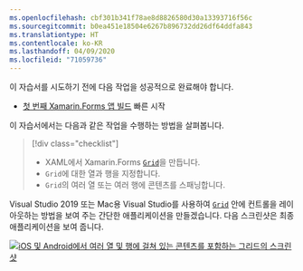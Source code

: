 ```yaml
---
ms.openlocfilehash: cbf301b341f78ae8d8826580d30a13393716f56c
ms.sourcegitcommit: b0ea451e18504e6267b896732dd26df64ddfa843
ms.translationtype: HT
ms.contentlocale: ko-KR
ms.lasthandoff: 04/09/2020
ms.locfileid: "71059736"
---
```

이 자습서를 시도하기 전에 다음 작업을 성공적으로 완료해야 합니다.

- [첫 번째 Xamarin.Forms 앱 빌드](~/get-started/first-app/index.md) 빠른 시작

이 자습서에서는 다음과 같은 작업을 수행하는 방법을 살펴봅니다.

> [!div class="checklist"]
>
> - XAML에서 Xamarin.Forms [`Grid`](xref:Xamarin.Forms.Grid)을 만듭니다.
> - `Grid`에 대한 열과 행을 지정합니다.
> - `Grid`의 여러 열 또는 여러 행에 콘텐츠를 스패닝합니다.

Visual Studio 2019 또는 Mac용 Visual Studio를 사용하여 [`Grid`](xref:Xamarin.Forms.Grid) 안에 컨트롤을 레이아웃하는 방법을 보여 주는 간단한 애플리케이션을 만들겠습니다. 다음 스크린샷은 최종 애플리케이션을 보여 줍니다.

[![iOS 및 Android에서 여러 열 및 행에 걸쳐 있는 콘텐츠를 포함하는 그리드의 스크린샷](../images/span-columns-rows.png "여러 열 및 행에 걸쳐 있는 콘텐츠를 포함하는 그리드")](../images/span-columns-rows-large.png#lightbox "여러 열 및 행에 걸쳐 있는 콘텐츠를 포함하는 그리드")
